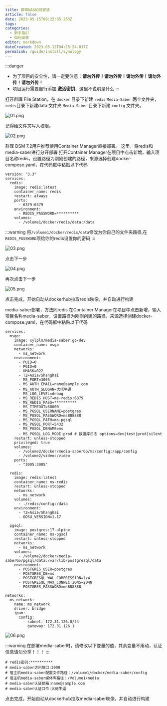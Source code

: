 ```yaml
---
title: 群晖NAS如何安装
article: false
date: 2023-05-15T09:22:05.263Z
tags:
categories: 
  - 新手指引
  - 如何安装
editor: markdown
dateCreated: 2023-05-12T04:25:24.817Z
permalink: /guide/install/synology
---
```


:::danger
- 为了项目的安全性，请一定要注意：**请勿外传！请勿外传！请勿外传！请勿外传！请勿外传！**
- 项目运行需要自行添加 **激活密钥**，这里不说明是什么
:::

打开群晖 File Station，在 `docker` 目录下新建 `redis` `Media-Saber` 两个文件夹，`redis`目录下新建data 文件夹 `Media-Saber` 目录下新建 `config` 文件夹。

![01.png](./synology_images/01.png)

记得给文件夹写入权限。

![02.png](./synology_images/02.png)

群晖 DSM 7.2用户推荐使用Container Manager直接部署。
这里，将redis和media-saber进行分开部署
打开Container Manager在项目中点击新增，输入项目名称redis，设置路径为刚刚创建的路径，来源选择创建docker-compose.yaml，在代码框中粘贴以下代码
```
version: "3.3"
services:
  redis:
    image: redis:latest
    container_name: redis
    restart: always
    ports:
      - 6379:6379
    environment:
      - REDIS_PASSWORD=**********
    volumes:
      - /volume1/docker/redis/data:/data
```

:::warning
将`/volume1/docker/redis/data`修改为你自己的文件夹路径,在`REDIS_PASSWORD`项给你的redis设置你的密码
:::

![03.png](./synology_images/03.png)

点击下一步

![04.png](./synology_images/04.png)

再次点击下一步

![05.png](./synology_images/05.png)

点击完成，开始自动从dockerhub拉取redis映像，并自动进行构建

media-saber部署，方法同redis
在Container Manager在项目中点击新增，输入项目名称media-saber，设置路径为刚刚创建的路径，来源选择创建docker-compose.yaml，在代码框中粘贴以下代码
```
services:
  msgo:
    image: xylplm/media-saber:go-dev
    container_name: msgo
    networks: 
      - ms_network
    environment:
      - PUID=0
      - PGID=0
      - UMASK=022
      - TZ=Asia/Shanghai
      - MS_PORT=3005
      - MS_AUTH_EMAIL=name@sample.com
      - MS_AUTH_SLOGAN=大佬牛逼
      - MS_LOG_LEVEL=debug
      - MS_REDIS_HOST=ms-redis:6379
      - MS_REDIS_PASS=**********
      - MS_TIMEOUT=60000
      - MS_PGSQL_USERNAME=postgres
      - MS_PGSQL_PASSWORD=ms888888
      - MS_PGSQL_PATH=ms-pgsql
      - MS_PGSQL_PORT=5432
      - MS_PGSQL_DBNAME=ms
      - MS_PGSQL_LOG_MODE:prod # 数据库日志 options=dev|test|prod|silent
    restart: unless-stopped
    privileged: true
    volumes:
      - /volume2/docker/media-saberGo/ms/config:/app/config
      - /volume2/video:/video
    ports:
      - "3005:3005"

  redis:
    image: redis:latest
    container_name: ms-redis
    restart: unless-stopped
    networks: 
      - ms_network
    volumes:
      - ./redis/config:/data
    environment:
      - TZ=Asia/Shanghai
      - GOSU_VERSION=1.17

  pgsql:
    image: postgres:17-alpine
    container_name: ms-pgsql
    restart: unless-stopped
    networks: 
      - ms_network
    volumes:
      - /volume2/docker/media-saberGo/pgsql/data:/var/lib/postgresql/data
    environment:
      - POSTGRES_USER=postgres
      - POSTGRES_DB=ms
      - POSTGRESQL_WAL_COMPRESSION=lz4
      - POSTGRESQL_MAX_CONNECTIONS=2048
      - POSTGRES_PASSWORD=ms888888

networks:
  ms_network:
    name: ms_network
    driver: bridge
    ipam:
      config:
        - subnet: 172.31.126.0/24
          gateway: 172.31.126.1
```

![06.png](./synology_images/06.png)

:::warning
在部署media-saber时，请修改以下变量的值，其余变量不用动，认证信息请勿分享！！！
:::

```
# redis密码:**********
# media-saber访问端口:3000
# 宿主机media-saber配置文件路径：/volume1/docker/media-saber/config
# 宿主机media-saber媒体库路径：/Volume1/media
# media-saber认证邮箱:name@sample.com
# media-saber认证口令:大佬牛逼

```
点击完成，开始自动从dockerhub拉取media-saber映像，并自动进行构建
